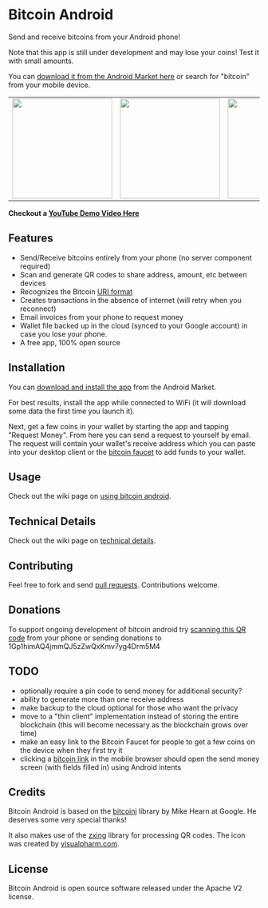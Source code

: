 Bitcoin Android
==============

Send and receive bitcoins from your Android phone!

Note that this app is still under development and may lose your coins!  Test it with small amounts.

You can [download it from the Android Market here](https://market.android.com/details?id=com.bitcoinandroid) or search for "bitcoin" from your mobile device.

<table>
  <tr>
    <td><img src="http://i.imgur.com/aqF3p.png" width="200" /></td>    
    <td><img src="http://i.imgur.com/ilvNp.png" width="200" /></td>
    <td><img src="http://i.imgur.com/ObBth.png" width="200" /></td>
    <td><img src="http://i.imgur.com/TsZc7.png" width="200" /></td>
  </tr>
</table>

**Checkout a [YouTube Demo Video Here](http://www.youtube.com/watch?v=W6EucS5RS24)**

Features
--------

* Send/Receive bitcoins entirely from your phone (no server component required)
* Scan and generate QR codes to share address, amount, etc between devices
* Recognizes the Bitcoin [URI format](https://en.bitcoin.it/wiki/URI_Scheme)
* Creates transactions in the absence of internet (will retry when you reconnect)
* Email invoices from your phone to request money
* Wallet file backed up in the cloud (synced to your Google account) in case you lose your phone.
* A free app, 100% open source

Installation
-------------

You can [download and install the app](https://market.android.com/details?id=com.bitcoinandroid) from the Android Market.

For best results, install the app while connected to WiFi (it will download some data the first time you launch it).

Next, get a few coins in your wallet by starting the app and tapping "Request Money".  From here you can send a request to yourself by email.  The request will contain your wallet's receive address which you can paste into your desktop client or the [bitcoin faucet](https://freebitcoins.appspot.com/) to add funds to your wallet.

Usage
-----

Check out the wiki page on [using bitcoin android](https://github.com/barmstrong/bitcoin-wallet/wiki/Using-Your-Bitcoin-Wallet).

Technical Details
-----------------

Check out the wiki page on [technical details](https://github.com/barmstrong/bitcoin-wallet/wiki/Technical-Details).

Contributing
------------

Feel free to fork and send [pull requests](http://help.github.com/fork-a-repo/).  Contributions welcome.

Donations
---------

To support ongoing development of bitcoin android try [scanning this QR code](http://qrcode.kaywa.com/img.php?s=6&d=bitcoin%3A1Gp1himAQ4jmmQJ5zZwQxKmv7yg4Drm5M4%3Fmessage%3DThank%2520you%2520for%2520supporting%2520bitcoin%2520android%21) from your phone or sending donations to 1Gp1himAQ4jmmQJ5zZwQxKmv7yg4Drm5M4

TODO
----

* optionally require a pin code to send money for additional security?
* ability to generate more than one receive address
* make backup to the cloud optional for those who want the privacy
* move to a "thin client" implementation instead of storing the entire blockchain (this will become necessary as the blockchain grows over time)
* make an easy link to the Bitcoin Faucet for people to get a few coins on the device when they first try it
* clicking a [bitcoin link](https://en.bitcoin.it/wiki/URI_Scheme) in the mobile browser should open the send money screen (with fields filled in) using Android intents

Credits
-------

Bitcoin Android is based on the [bitcoinj](http://code.google.com/p/bitcoinj/) library by Mike Hearn at Google.  He deserves some very special thanks!

It also makes use of the [zxing](http://code.google.com/p/zxing/) library for processing QR codes.  The icon was created by [visualpharm.com](http://www.visualpharm.com/).

License
-------

Bitcoin Android is open source software released under the Apache V2 license.
